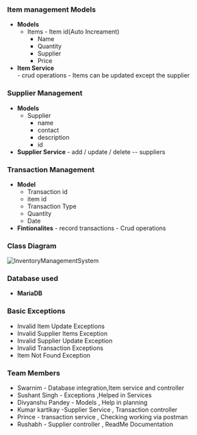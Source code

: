 ### Item management Models
- **Models**
   - Items - Item id(Auto Increament)
        - Name
        - Quantity
        - Supplier 
        - Price
-  **Item Service**  
	    -  crud operations
	    - Items can be updated except the supplier



###  Supplier Management
 - **Models** 
      - Supplier 
         - name 
         - contact 
         - description
         - id 
- **Supplier Service**
	    - add / update / delete -- suppliers
	    


### Transaction Management
-  **Model** 
      - Transaction id 
      - item id 
      - Transaction Type 
      - Quantity
      - Date
 -  **Fintionalites** - record transactions 
	    - Crud operations

  ### Class Diagram  


![InventoryManagementSystem](https://github.com/Swarnim114/InventoryManagementSystem/assets/134050970/e0f40910-98f5-4fcc-ba2d-c621ecad1012)

### Database used 
- **MariaDB**

### Basic Exceptions
- Invalid Item Update Exceptions
- Invalid Supplier Items Exception
- Invalid Supplier Update Exception
- Invalid Transaction Exceptions
- Item Not Found Exception


### Team Members 
 - Swarnim - Database integration,Item service and controller
 - Sushant Singh - Exceptions ,Helped in Services
 - Divyanshu Pandey - Models , Help in planning
 - Kumar kartikay -Supplier Service , Transaction controller
 - Prince - transaction service , Checking working via postman
 - Rushabh - Supplier controller , ReadMe Documentation
